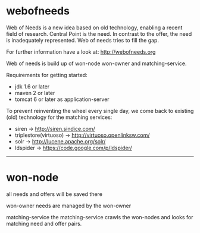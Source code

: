 webofneeds
==========

Web of Needs is a new idea based on old technology, enabling a recent field of research.
Central Point is the need. In contrast to the offer, the need is inadequately represented.
Web of needs tries to fill the gap. 

For further information have a look at: http://webofneeds.org

Web of needs is build up of 
won-node
won-owner 
and matching-service.

Requirements for getting started:
- jdk 1.6 or later
- maven 2 or later
- tomcat 6 or later as application-server

To prevent reinventing the wheel every single day, 
we come back to existing (old) technology for the matching services:
- siren                  -> http://siren.sindice.com/ 
- triplestore(virtuoso)  -> http://virtuoso.openlinksw.com/
- solr                   -> http://lucene.apache.org/solr/
- ldspider               -> https://code.google.com/p/ldspider/
__________________________________________________________________________________________

won-node
==========
all needs and offers will be saved there

won-owner
needs are managed by the won-owner

matching-service
the matching-service crawls the won-nodes and looks for matching need and offer pairs.
